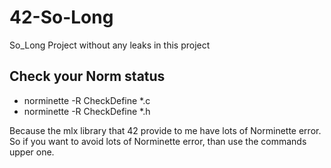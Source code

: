 # 42-So-Long

So_Long Project without any leaks in this project

## Check your Norm status
- norminette -R CheckDefine *.c
- norminette -R CheckDefine *.h

Because the mlx library that 42 provide to me have lots of Norminette error.
So if you want to avoid lots of Norminette error, than use the commands upper one.
